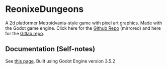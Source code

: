 # ReonixeDungeons
A 2d platformer Metroidvania-style game with pixel art graphics. Made with the Godot game engine.
Click here for the [Github Repo](https://github.com/AshVXmc/ReonixeDungeons) (mirrored) and here for the [Gitlab repo](https://gitlab.com/AshVXmc/ReonixeDungeons).

## Documentation (Self-notes)
See [this page](https://github.com/AshVXmc/ReonixeDungeons/wiki/Documentation).
Built using Godot Engine version 3.5.2
